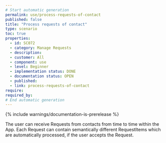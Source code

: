 ```yaml
---
# Start automatic generation
permalink: use/process-requests-of-contact
published: false
title: "Process requests of contact"
type: scenario
toc: true
properties:
  - id: SC072
  - category: Manage Requests
  - description:
  - customer: All
  - component: use
  - level: Beginner
  - implementation status: DONE
  - documentation status: OPEN
  - published:
  - link: process-requests-of-contact
require:
required_by:
# End automatic generation
---
```


{% include warnings/documentation-is-prerelease %}

The user can receive Requests from contacts from time to time within the App. Each Request can contain semantically different RequestItems which are automatically processed, if the user accepts the Request.
